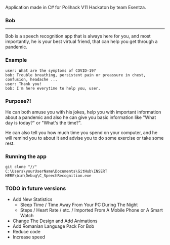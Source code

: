 

Application made in C# for Polihack V11 Hackaton by team Esentza.

### Bob

------

Bob is a speech recognition app that is always here for you, and most importantly, he is your best virtual friend, that can help you get through a pandemic.

### Example

```-
user: What are the symptoms of COVID-19?
bob: Trouble breathing, persistent pain or preassure in chest, confusion, headache ...
user: Thank you!
bob: I'm here everytime to help you, user.
```

### Purpose?!

He can both amuse you with his jokes, help you with important information about a pandemic and also he can give you basic information like "What day is today?" or "What's the time?".

He can also tell you how much time you spend on your computer, and he will remind you to about it and advise you to do some exercise or take some rest.

### Running the app

```
git clone "//"
C:\Users\yourUserName\Documents\GitHub\INSERT HERE\bin\Debug\C_SpeechRecognition.exe
```

### TODO in future versions

* Add New Statistics
  * Sleep Time / Time Away From Your PC During The Night
  * Steps / Heart Rate / etc. / Imported From A Mobile Phone or A Smart Watch
* Change The Design and Add Animations
* Add Romanian Language Pack For Bob
* Reduce code
* Increase speed
